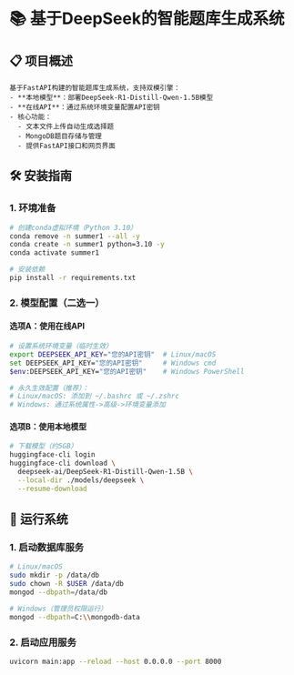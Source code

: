 # 📚 基于DeepSeek的智能题库生成系统
## 📋 项目概述
```
基于FastAPI构建的智能题库生成系统，支持双模引擎：
- **本地模型**：部署DeepSeek-R1-Distill-Qwen-1.5B模型
- **在线API**：通过系统环境变量配置API密钥
- 核心功能：
  - 文本文件上传自动生成选择题
  - MongoDB题目存储与管理
  - 提供FastAPI接口和网页界面
   ```

## 🛠️ 安装指南

### 1. 环境准备
```bash
# 创建conda虚拟环境（Python 3.10）
conda remove -n summer1 --all -y
conda create -n summer1 python=3.10 -y
conda activate summer1

# 安装依赖
pip install -r requirements.txt
```

### 2. 模型配置（二选一）
#### 选项A：使用在线API
```bash
# 设置系统环境变量（临时生效）
export DEEPSEEK_API_KEY="您的API密钥"  # Linux/macOS
set DEEPSEEK_API_KEY="您的API密钥"     # Windows cmd
$env:DEEPSEEK_API_KEY="您的API密钥"    # Windows PowerShell

# 永久生效配置（推荐）：
# Linux/macOS: 添加到 ~/.bashrc 或 ~/.zshrc
# Windows: 通过系统属性->高级->环境变量添加
```

#### 选项B：使用本地模型
```bash
# 下载模型（约5GB）
huggingface-cli login
huggingface-cli download \
  deepseek-ai/DeepSeek-R1-Distill-Qwen-1.5B \
  --local-dir ./models/deepseek \
  --resume-download
```

## 🚀 运行系统

### 1. 启动数据库服务
```bash
# Linux/macOS
sudo mkdir -p /data/db
sudo chown -R $USER /data/db
mongod --dbpath=/data/db

# Windows（管理员权限运行）
mongod --dbpath=C:\\mongodb-data
```

### 2. 启动应用服务
```bash
uvicorn main:app --reload --host 0.0.0.0 --port 8000
```